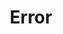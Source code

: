 ---
# -------------------------- #
#        CONTENT TYPE        #
# -------------------------- #

product-type: "import-api"
content-type: "api-structure"
key: "error-object"


# -------------------------- #
#        OBJECT INFO         #
# -------------------------- #

title: "Error"
description: "{{ site.data.import-api.data-structures.error.description | flatify }}"
has-multiple-versions: "false"


# -------------------------- #
#      OBJECT ATTRIBUTES     #
# -------------------------- #

object-attributes:
  - name: "status"
    type: "string"
    description: |
      This will always be `ERROR`.
    value: |
      ERROR

  - name: "message"
    type: "string"
    description: |
      A message describing the error.
    value: |
      Request cannot be processed; see errors.

  - name: "error"
    type: "string"
    description: |
      The reason for the error.
    value: |
      Request rejected: request size (<BYTE>s bytes) exceeds the maximum

  - name: "errors"
    type: "array"
    sub-type: "error reason"
    url: "{{ site.data.import-api.data-structures.error-reason.section }}"
    description: |
      An array of [error reason objects]({{ site.data.import-api.data-structures.error-reason.section }}) that describe the properties causing the error.


# -------------------------- #
#          EXAMPLES          #
# -------------------------- #

examples:
  - type: "With error reason object"
    code: |
      {
        "status": "ERROR",
        "error": "Request cannot be processed; see errors.",
        "errors": [
          {
            "reason": {
              "data": [
                "data must include keys"
              ]
            }
          }
        ]
      }

  - type: "Without error reason object"
    code: |
      {
        "status": "ERROR",
        "message": "An array of records is expected"
      }
---